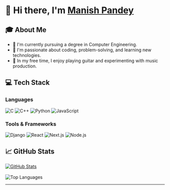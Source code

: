 # 👋 Hi there, I'm [Manish Pandey](https://github.com/manishpandey68)

## 🎓 About Me
- 🌱 I'm currently pursuing a degree in Computer Engineering.
- 💼 I'm passionate about coding, problem-solving, and learning new technologies.
- 🎸 In my free time, I enjoy playing guitar and experimenting with music production.

## 💻 Tech Stack
### Languages
![C](https://img.shields.io/badge/C-00599C?style=for-the-badge&logo=c&logoColor=white)
![C++](https://img.shields.io/badge/C++-00599C?style=for-the-badge&logo=c%2B%2B&logoColor=white)
![Python](https://img.shields.io/badge/python-3670A0?style=for-the-badge&logo=python&logoColor=ffdd54)
![JavaScript](https://img.shields.io/badge/javascript-%23323330.svg?style=for-the-badge&logo=javascript&logoColor=%23F7DF1E)


### Tools & Frameworks
![Django](https://img.shields.io/badge/django-%23092E20.svg?style=for-the-badge&logo=django&logoColor=white)
![React](https://img.shields.io/badge/react-%2320232a.svg?style=for-the-badge&logo=react&logoColor=%2361DAFB)
![Next.js](https://img.shields.io/badge/Next.js-000000?style=for-the-badge&logo=next.js&logoColor=white)
![Node.js](https://img.shields.io/badge/node.js-6DA55F?style=for-the-badge&logo=node.js&logoColor=white)


## 📈 GitHub Stats
[![GitHub Stats](https://github-readme-stats.vercel.app/api?username=manishpandey68&theme=dark&hide_border=false&include_all_commits=false&count_private=false&show_icons=true&hide=issues,contribs)](https://github.com/manishpandey68) <br><br>
![Top Languages](https://github-readme-stats.vercel.app/api/top-langs/?username=manishpandey68&theme=dark&hide_border=false&include_all_commits=false&count_private=false&layout=compact)

---


